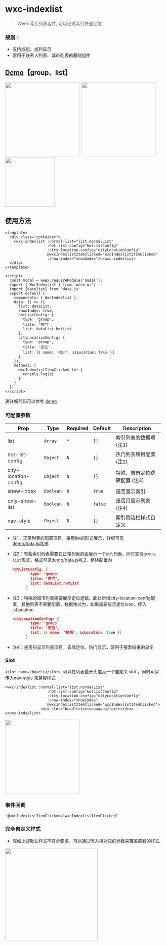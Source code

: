 # wxc-indexlist 

> Weex 索引列表组件, 可以通过索引快速定位

### 规则：
- 支持成组、成列显示
- 常用于联系人列表、城市列表的基础组件
    
## [Demo](https://h5.m.taobao.com/trip/wxc-indexlist/index.html?_wx_tpl=https%3A%2F%2Fh5.m.taobao.com%2Ftrip%2Fwxc-indexlist%2Fdemo%2Findex.native-min.js)【group、list】
<img src="https://gw.alipayobjects.com/zos/rmsportal/MQBwOrcmQyMwUwPppoPo.gif" width="240"/>&nbsp;&nbsp;<img src="https://gw.alipayobjects.com/zos/rmsportal/USnVdDeDTNIkrMomOOpO.gif" width="240"/>&nbsp;&nbsp;<img src="https://img.alicdn.com/tfs/TB1qK2USpXXXXbSXpXXXXXXXXXX-200-200.png" width="160"/>


## 使用方法

```vue
<template>
  <div class="container">
    <wxc-indexlist :normal-list="list.normalList"
                   :hot-list-config="hotListConfig"
                   :city-location-config="cityLocationConfig"
                   @wxcIndexlistItemClicked="wxcIndexlistItemClicked"
                   :show-index="showIndex"></wxc-indexlist>
  </div>
</template>

<script>
  const modal = weex.requireModule('modal');
  import { WxcIndexlist } from 'weex-ui';
  import {datelist} from 'data.js'
  export default {
    components: { WxcIndexlist },
    data: () => ({
      list: dataList,
      showIndex: true,
      hotListConfig: {
        type: 'group',
        title: '热门',
        list: dataList.hotList
      },
      cityLocationConfig: {
        type: 'group',
        title: '定位',
        list: [{ name: '杭州', isLocation: true }]
      }
    }),
    methods: {
      wxcIndexlistItemClicked (e) {
        console.log(e)
      }
    }
  };
</script>
```

更详细代码可以参考 [demo](https://github.com/alibaba/weex-ui/blob/master/example/indexlist/index.vue)

### 可配置参数

| Prop | Type | Required | Default | Description |
|-------------|------------|--------|-----|-----|
| list | `Array` |`Y`| `[]` | 索引列表的数据项 (注1)|
| hot-list-config | `Object` | `N`|`{}` | 热门列表项目配置 (注2) |
| city-location-config | `Object` | `N`|`{}` | 特殊、城市定位逻辑配置 (注3) |
| show-index | `Boolean` |`N`| `true` |  是否显示索引 |
| only-show-list | `Boolean` | `N`|`false` |  是否只显示列表 (注4) |
| nav-style | `Object` |`N`| `{}` |  索引侧边栏样式自定义 |

- 注1：正常列表的配置项目，采用list的形式展示，详细可见 [demo/data.js#L16](https://github.com/alibaba/weex-ui/blob/master/example/indexlist/data.js#L16)
- 注2：有些索引列表需要在正常列表前面展示一个`热门`列表，同时支持`group`、`list`形式，格式可见[demo/data.js#L2](https://github.com/alibaba/weex-ui/blob/master/example/indexlist/data.js#L2)，整体配置为

   ```json
   hotListConfig: {
           type: 'group',
           title: '热门',
           list: dataList.hotList
         }
   ```
- 注3：特殊的城市列表需要展示定位逻辑，此处新增city-location-config配置，其他列表不需要配置，数据格式为，如果需要显示定位icon，传入isLocation

   ```json
   cityLocationConfig: {
           type: 'group',
           title: '定位',
           list: [{ name: '杭州', isLocation: true }]
         }
   ```
- 注4：是否只显示列表项目，去除定位、热门显示，常用于搜索结果的显示

### Slot

`<slot name="head"></slot>`: 可以在列表最开头插入一个自定义 slot ，同时可以传入nav-style 来兼容样式

```
<wxc-indexlist :normal-list="list.normalList"
                   :hot-list-config="hotListConfig"
                   :city-location-config="cityLocationConfig"
                   :show-index="showIndex"
                   @wxcIndexlistItemClicked="wxcIndexlistItemClicked">
                <div slot="head"><text>aaaaaa</text></div>       
</wxc-indexlist>
```
<img src="https://img.alicdn.com/tfs/TB1YhUjj9_I8KJjy0FoXXaFnVXa-818-276.jpg" width="240"/>

### 事件回调

```
`@wxcIndexlistItemClicked="wxcIndexlistItemClicked"`
```

### 完全自定义样式
- 假如上述默认样式不符合要求，可以通过传入相对应的参数来覆盖原有的样式

<img src="https://img.alicdn.com/tfs/TB1ga6Sn6nD8KJjSspbXXbbEXXa-769-1374.jpg" width="300"/>
